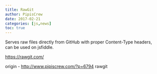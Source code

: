 ```yaml
---
title: RawGit
author: PipisCrew
date: 2017-02-21
categories: [js,news]
toc: true
---
```


Serves raw files directly from GitHub with proper Content-Type headers, can be used on jsfiddle.

https://rawgit.com/

origin - http://www.pipiscrew.com/?p=6794 rawgit